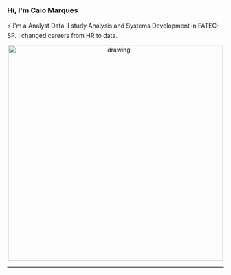 ### Hi, I'm Caio Marques

⚡ I'm a Analyst Data. I study Analysis and Systems Development in FATEC-SP. I changed careers from HR to data.


<p align="center">
<img src="https://miro.medium.com/v2/resize:fit:1100/0*JReDjt8autJLJVzq.gif" alt="drawing" width="500"/>

<hr style="border: 1px solid black;">

  
<!--
**caiombribeiro/caiombribeiro** is a ✨ _special_ ✨ repository because its `README.md` (this file) appears on your GitHub profile.

Here are some ideas to get you started:

- 🔭 I’m currently working on ...
- 🌱 I’m currently learning ...
- 👯 I’m looking to collaborate on ...
- 🤔 I’m looking for help with ...
- 💬 Ask me about ...
- 📫 How to reach me: ...
- 😄 Pronouns: ...
- ⚡ Fun fact: ...
-->
